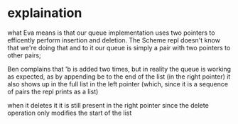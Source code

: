 # explaination

what Eva means is that our queue implementation uses
two pointers to efficently perform insertion and deletion.
The Scheme repl doesn't know that we're doing that and to it our queue
is simply a pair with two pointers to other pairs;

Ben complains that 'b is added two times, but in reality the queue
is working as expected, as by appending be to the end of the list
(in the right pointer) it also shows up in the full list in the left pointer
(which, since it is a sequence of pairs the repl prints as a list)

when it deletes it it is still present in the right pointer since
the delete operation only modifies the start of the list
